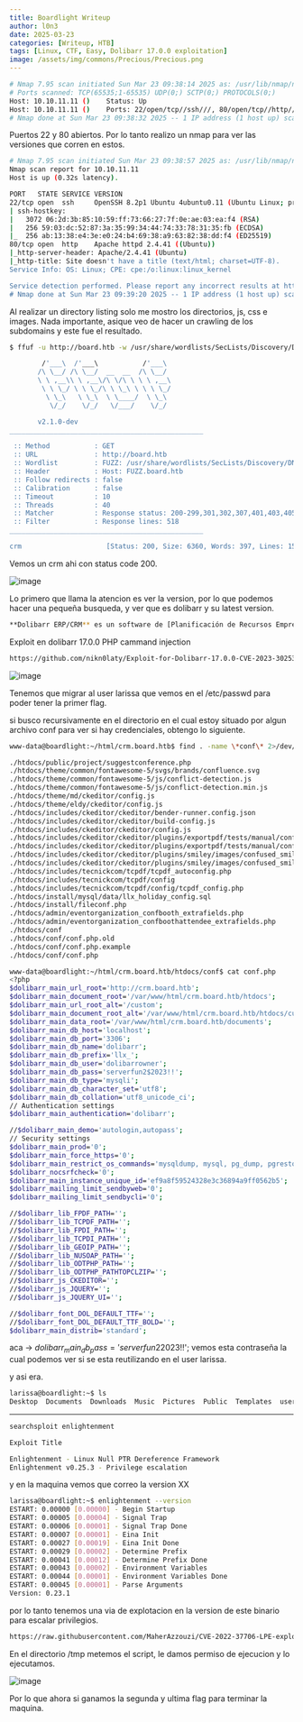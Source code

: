 ```yaml
---
title: Boardlight Writeup
author: l0n3
date: 2025-03-23
categories: [Writeup, HTB]
tags: [Linux, CTF, Easy, Dolibarr 17.0.0 exploitation]
image: /assets/img/commons/Precious/Precious.png 
---
```


```bash
# Nmap 7.95 scan initiated Sun Mar 23 09:38:14 2025 as: /usr/lib/nmap/nmap --privileged -p- --open -sS --min-rate 5000 -n -vvv -Pn -oG ports 10.10.11.11
# Ports scanned: TCP(65535;1-65535) UDP(0;) SCTP(0;) PROTOCOLS(0;)
Host: 10.10.11.11 ()    Status: Up
Host: 10.10.11.11 ()    Ports: 22/open/tcp//ssh///, 80/open/tcp//http///
# Nmap done at Sun Mar 23 09:38:32 2025 -- 1 IP address (1 host up) scanned in 18.40 seconds
```

Puertos 22 y 80 abiertos. Por lo tanto realizo un nmap para ver las versiones que corren en estos. 

```bash
# Nmap 7.95 scan initiated Sun Mar 23 09:38:57 2025 as: /usr/lib/nmap/nmap --privileged -p22,80 -sCV -oN versions 10.10.11.11
Nmap scan report for 10.10.11.11
Host is up (0.32s latency).

PORT   STATE SERVICE VERSION
22/tcp open  ssh     OpenSSH 8.2p1 Ubuntu 4ubuntu0.11 (Ubuntu Linux; protocol 2.0)
| ssh-hostkey: 
|   3072 06:2d:3b:85:10:59:ff:73:66:27:7f:0e:ae:03:ea:f4 (RSA)
|   256 59:03:dc:52:87:3a:35:99:34:44:74:33:78:31:35:fb (ECDSA)
|_  256 ab:13:38:e4:3e:e0:24:b4:69:38:a9:63:82:38:dd:f4 (ED25519)
80/tcp open  http    Apache httpd 2.4.41 ((Ubuntu))
|_http-server-header: Apache/2.4.41 (Ubuntu)
|_http-title: Site doesn't have a title (text/html; charset=UTF-8).
Service Info: OS: Linux; CPE: cpe:/o:linux:linux_kernel

Service detection performed. Please report any incorrect results at https://nmap.org/submit/ .
# Nmap done at Sun Mar 23 09:39:20 2025 -- 1 IP address (1 host up) scanned in 23.24 seconds
```

Al realizar un directory listing solo me mostro los directorios, js, css e images. Nada importante, asique veo de hacer un crawling de los subdomains y este fue el resultado.

```bash
$ ffuf -u http://board.htb -w /usr/share/wordlists/SecLists/Discovery/DNS/subdomains-top1million-110000.txt -H "Host:FUZZ.board.htb" -fl 518

        /'___\  /'___\           /'___\       
       /\ \__/ /\ \__/  __  __  /\ \__/       
       \ \ ,__\\ \ ,__\/\ \/\ \ \ \ ,__\      
        \ \ \_/ \ \ \_/\ \ \_\ \ \ \ \_/      
         \ \_\   \ \_\  \ \____/  \ \_\       
          \/_/    \/_/   \/___/    \/_/       

       v2.1.0-dev
________________________________________________

 :: Method           : GET
 :: URL              : http://board.htb
 :: Wordlist         : FUZZ: /usr/share/wordlists/SecLists/Discovery/DNS/subdomains-top1million-110000.txt
 :: Header           : Host: FUZZ.board.htb
 :: Follow redirects : false
 :: Calibration      : false
 :: Timeout          : 10
 :: Threads          : 40
 :: Matcher          : Response status: 200-299,301,302,307,401,403,405,500
 :: Filter           : Response lines: 518
________________________________________________

crm                     [Status: 200, Size: 6360, Words: 397, Lines: 150, Duration: 228ms]
```

Vemos un crm ahi con status code 200.

![image](https://github.com/user-attachments/assets/40c054cd-9f50-41d1-bacb-2cacd0e1b10d)

Lo primero que llama la atencion es ver la version, por lo que podemos hacer una pequeña busqueda, y ver que es dolibarr y su latest version.

```bash
**Dolibarr ERP/CRM** es un software de [Planificación de Recursos Empresariales] (PRE, ERP en inglés)
```

Exploit en dolibarr 17.0.0 PHP cammand injection

```bash
https://github.com/nikn0laty/Exploit-for-Dolibarr-17.0.0-CVE-2023-30253
```

![image](https://github.com/user-attachments/assets/3870ce3b-0b2f-4494-ac45-e95612f43a7c)

Tenemos que migrar al user larissa que vemos en el /etc/passwd para poder tener la primer flag.

si busco recursivamente en el directorio en el cual estoy situado por algun archivo conf para ver si hay credenciales, obtengo lo siguiente.
```bash
www-data@boardlight:~/html/crm.board.htb$ find . -name \*conf\* 2>/dev/null
```

```bash
./htdocs/public/project/suggestconference.php
./htdocs/theme/common/fontawesome-5/svgs/brands/confluence.svg
./htdocs/theme/common/fontawesome-5/js/conflict-detection.js
./htdocs/theme/common/fontawesome-5/js/conflict-detection.min.js
./htdocs/theme/md/ckeditor/config.js
./htdocs/theme/eldy/ckeditor/config.js
./htdocs/includes/ckeditor/ckeditor/bender-runner.config.json
./htdocs/includes/ckeditor/ckeditor/build-config.js
./htdocs/includes/ckeditor/ckeditor/config.js
./htdocs/includes/ckeditor/ckeditor/plugins/exportpdf/tests/manual/configfilename.html
./htdocs/includes/ckeditor/ckeditor/plugins/exportpdf/tests/manual/configfilename.md
./htdocs/includes/ckeditor/ckeditor/plugins/smiley/images/confused_smile.png
./htdocs/includes/ckeditor/ckeditor/plugins/smiley/images/confused_smile.gif
./htdocs/includes/tecnickcom/tcpdf/tcpdf_autoconfig.php
./htdocs/includes/tecnickcom/tcpdf/config
./htdocs/includes/tecnickcom/tcpdf/config/tcpdf_config.php
./htdocs/install/mysql/data/llx_holiday_config.sql
./htdocs/install/fileconf.php
./htdocs/admin/eventorganization_confbooth_extrafields.php
./htdocs/admin/eventorganization_confboothattendee_extrafields.php
./htdocs/conf
./htdocs/conf/conf.php.old
./htdocs/conf/conf.php.example
./htdocs/conf/conf.php
```

```bash
www-data@boardlight:~/html/crm.board.htb/htdocs/conf$ cat conf.php
<?php
$dolibarr_main_url_root='http://crm.board.htb';
$dolibarr_main_document_root='/var/www/html/crm.board.htb/htdocs';
$dolibarr_main_url_root_alt='/custom';
$dolibarr_main_document_root_alt='/var/www/html/crm.board.htb/htdocs/custom';
$dolibarr_main_data_root='/var/www/html/crm.board.htb/documents';
$dolibarr_main_db_host='localhost';
$dolibarr_main_db_port='3306';
$dolibarr_main_db_name='dolibarr';
$dolibarr_main_db_prefix='llx_';
$dolibarr_main_db_user='dolibarrowner';
$dolibarr_main_db_pass='serverfun2$2023!!';
$dolibarr_main_db_type='mysqli';
$dolibarr_main_db_character_set='utf8';
$dolibarr_main_db_collation='utf8_unicode_ci';
// Authentication settings
$dolibarr_main_authentication='dolibarr';

//$dolibarr_main_demo='autologin,autopass';
// Security settings
$dolibarr_main_prod='0';
$dolibarr_main_force_https='0';
$dolibarr_main_restrict_os_commands='mysqldump, mysql, pg_dump, pgrestore';
$dolibarr_nocsrfcheck='0';
$dolibarr_main_instance_unique_id='ef9a8f59524328e3c36894a9ff0562b5';
$dolibarr_mailing_limit_sendbyweb='0';
$dolibarr_mailing_limit_sendbycli='0';

//$dolibarr_lib_FPDF_PATH='';
//$dolibarr_lib_TCPDF_PATH='';
//$dolibarr_lib_FPDI_PATH='';
//$dolibarr_lib_TCPDI_PATH='';
//$dolibarr_lib_GEOIP_PATH='';
//$dolibarr_lib_NUSOAP_PATH='';
//$dolibarr_lib_ODTPHP_PATH='';
//$dolibarr_lib_ODTPHP_PATHTOPCLZIP='';
//$dolibarr_js_CKEDITOR='';
//$dolibarr_js_JQUERY='';
//$dolibarr_js_JQUERY_UI='';

//$dolibarr_font_DOL_DEFAULT_TTF='';
//$dolibarr_font_DOL_DEFAULT_TTF_BOLD='';
$dolibarr_main_distrib='standard';
```

aca -> $dolibarr_main_db_pass='serverfun2$2023!!'; 
vemos esta contraseña la cual podemos ver si se esta reutilizando en el user larissa.

y asi era.

```bash
larissa@boardlight:~$ ls
Desktop  Documents  Downloads  Music  Pictures  Public  Templates  user.txt  Videos
```

-----------------------------

```bash
searchsploit enlightenment      

Exploit Title  

Enlightenment - Linux Null PTR Dereference Framework                   
Enlightenment v0.25.3 - Privilege escalation
```

y en la maquina vemos que correo la version XX

```bash
larissa@boardlight:~$ enlightenment --version
ESTART: 0.00000 [0.00000] - Begin Startup
ESTART: 0.00005 [0.00004] - Signal Trap
ESTART: 0.00006 [0.00001] - Signal Trap Done
ESTART: 0.00007 [0.00001] - Eina Init
ESTART: 0.00027 [0.00019] - Eina Init Done
ESTART: 0.00029 [0.00002] - Determine Prefix
ESTART: 0.00041 [0.00012] - Determine Prefix Done
ESTART: 0.00043 [0.00002] - Environment Variables
ESTART: 0.00044 [0.00001] - Environment Variables Done
ESTART: 0.00045 [0.00001] - Parse Arguments
Version: 0.23.1
```

por lo tanto tenemos una via de explotacion en la version de este binario para escalar privilegios.

```bash
https://raw.githubusercontent.com/MaherAzzouzi/CVE-2022-37706-LPE-exploit/refs/heads/main/exploit.sh
```

En el directorio /tmp metemos el script, le damos permiso de ejecucion y lo ejecutamos.


![image](https://github.com/user-attachments/assets/210ed71c-12ea-4730-a12d-ad3929a8122d)

Por lo que ahora si ganamos la segunda y ultima flag para terminar la maquina.

